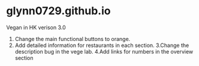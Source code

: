 # glynn0729.github.io
Vegan in HK verison 3.0

1. Change the main functional buttons to orange.
2. Add detailed information for restaurants in each section.
3.Change the description bug in the vege lab.
4.Add links for numbers in the overview section
